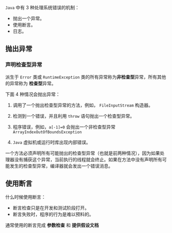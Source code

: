 `Java` 中有 3 种处理系统错误的机制：

-   抛出一个异常。
-   使用断言。
-   日志。

## 抛出异常

### 声明检查型异常

派生于 `Error` 类或 `RuntimeException` 类的所有异常称为**非检查型**异常，所有其他的异常称为 **检查型**异常。

下面 4 种情况会抛出异常：

1. 调用了一个抛出检查型异常的方法，例如， `FileInputStream` 构造器。
2. 检测到一个错误，并且利用 `throw` 语句抛出一个检查型异常。
3. 程序错误，例如，`a[-1]=0` 会抛出一个非检查型异常 `ArrayIndexOutOfBoundsException`

4.  `Java` 虚拟机或运行时库出现内部错误。

一个方法必须声明所有可能抛出的检查型异常（也就是前两种情况），因为如果处理器没有捕获这个异常，当前执行的线程就会终止。如果在方法中没有声明所有可能发生的检查型异常，编译器就会发出一个错误消息。

## 使用断言

什么时候使用断言：

-   断言检查只是在开发和测试阶段打开。
-   断言失败时，程序的行为是难以预料的。

通常使用的断言完成 **参数检查** 和 **提供假设文档**
